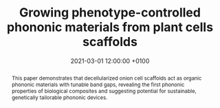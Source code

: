 ---
title: "Growing phenotype-controlled phononic materials from plant cells scaffolds"
date: 2021-03-01 12:00:00 +0100
selected: false
pub: "Applied Materials Today 22: 100934"
pub_date: "2021"
semantic_scholar_id: e5b23f490960012153d857e4a5beb2069a7ccaa3
abstract: >-
  This paper demonstrates that decellularized onion cell scaffolds act as organic phononic materials with tunable band 
  gaps, revealing the first phononic properties of biological composites and suggesting potential for sustainable, 
  genetically tailorable phononic devices.
cover: /assets/images/covers/Cover_AbiGhanem_2021_10-1016_J-APMT-2020-100934.png
authors:
  - Maroun Abi Ghanem
  - Liliane Khoryati
  - Reza Behrou
  - Amey Khanolkar
  - Samuel Raetz
  - Florian Allein
  - Nicholas Boechler
  - Thomas Dehoux
links:
  DOI: http://dx.doi.org/10.1016/J.APMT.2020.100934
#  PDF: /assets/publications_pdf/AbiGhanem_2021_10-1016_J-APMT-2020-100934.pdf

---